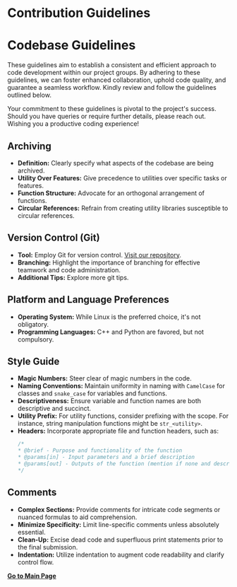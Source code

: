 # Contribution Guidelines

# **Codebase Guidelines**

These guidelines aim to establish a consistent and efficient approach to code development within our project groups. By adhering to these guidelines, we can foster enhanced collaboration, uphold code quality, and guarantee a seamless workflow. Kindly review and follow the guidelines outlined below.

Your commitment to these guidelines is pivotal to the project's success. Should you have queries or require further details, please reach out. Wishing you a productive coding experience!

## **Archiving**
- **Definition:** Clearly specify what aspects of the codebase are being archived.
- **Utility Over Features:** Give precedence to utilities over specific tasks or features.
- **Function Structure:** Advocate for an orthogonal arrangement of functions.
- **Circular References:** Refrain from creating utility libraries susceptible to circular references.

## **Version Control (Git)**
- **Tool:** Employ Git for version control. [Visit our repository](https://github.com/cmu-mfi/).
- **Branching:** Highlight the importance of branching for effective teamwork and code administration.
- **Additional Tips:** Explore more git tips.

## **Platform and Language Preferences**
- **Operating System:** While Linux is the preferred choice, it's not obligatory.
- **Programming Languages:** C++ and Python are favored, but not compulsory.

## **Style Guide**
- **Magic Numbers:** Steer clear of magic numbers in the code.
- **Naming Conventions:** Maintain uniformity in naming with `CamelCase` for classes and `snake_case` for variables and functions.
- **Descriptiveness:** Ensure variable and function names are both descriptive and succinct.
- **Utility Prefix:** For utility functions, consider prefixing with the scope. For instance, string manipulation functions might be `str_<utility>`.
- **Headers:** Incorporate appropriate file and function headers, such as:
  ```c++
  /*
  * @brief - Purpose and functionality of the function
  * @params[in] - Input parameters and a brief description 
  * @params[out] - Outputs of the function (mention if none and describe any internal modifications)
  */

## **Comments**
- **Complex Sections:** Provide comments for intricate code segments or nuanced formulas to aid comprehension.
- **Minimize Specificity:** Limit line-specific comments unless absolutely essential.
- **Clean-Up:** Excise dead code and superfluous print statements prior to the final submission.
- **Indentation:** Utilize indentation to augment code readability and clarify control flow.


<!-- 
We welcome and appreciate contributions from the community! This document provides guidance for individuals interested in contributing to our codebase.

## How to Contribute

1. **Fork and clone**: Start by forking the project to your personal GitHub account. After that, clone the repository on your local machine to start making your changes.

2. **Make your changes**: Make the changes you think would improve the codebase. This could be fixing a bug, adding a new feature, optimizing existing code, improving documentation, etc.

3. **Test your changes**: Before submitting your changes, please make sure to test them thoroughly. We strive to maintain high-quality, reliable code, and your testing helps ensure this!

4. **Commit your changes**: Make a commit with a meaningful commit message describing what you've done.

5. **Submit a pull request**: Push your changes to your forked repository on GitHub, then submit a pull request against the main repository.

## Coding Guidelines

- Please ensure your code follows the coding style used throughout the existing codebase.
- Include comments in your code where necessary.
- Ensure your code is free of errors and warnings.

## Pull Requests

- Each pull request should contain only one feature or fix. If you have made multiple changes, please make separate pull requests for each of them.
- Pull requests should be created against the `master` branch.
- Include relevant issue numbers (if any) in the pull request description.
- All pull requests are subject to review and approval by the project maintainers.

## Issues

- Feel free to submit issues regarding bugs, feature requests, and enhancements.
- Include a detailed description so that we can understand and reproduce the issue. If possible, include steps to reproduce, expected behavior, and actual behavior.

## Community

Remember that this is a community effort. Be respectful and professional in all your interactions. We are all here to help each other and make this codebase the best it can be!

Thank you for your interest in contributing to our codebase! We look forward to your collaboration.

**Note:** By submitting a pull request, you agree to license your contributions under the same license as this project.
-->
[**Go to Main Page**](https://github.com/cmu-mfi/)
